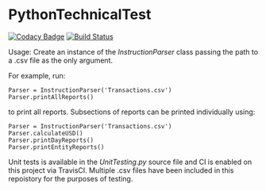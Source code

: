 # PythonTechnicalTest

[![Codacy Badge](https://api.codacy.com/project/badge/Grade/0006f38a7d38442cbf50501a2011b927)](https://www.codacy.com/app/timlardner/PythonTechnicalTest?utm_source=github.com&utm_medium=referral&utm_content=timlardner/PythonTechnicalTest&utm_campaign=badger)
[![Build Status](https://travis-ci.org/timlardner/PythonTechnicalTest.svg?branch=master)](https://travis-ci.org/timlardner/PythonTechnicalTest)

Usage: Create an instance of the *InstructionParser* class passing the path to a .csv file as the only argument.

For example, run:

    Parser = InstructionParser('Transactions.csv')
    Parser.printAllReports()
    
to print all reports. Subsections of reports can be printed individually using:

    Parser = InstructionParser('Transactions.csv')
    Parser.calculateUSD()
    Parser.printDayReports()
    Parser.printEntityReports()
    
Unit tests is available in the *UnitTesting.py* source file and CI is enabled on this project via TravisCI. Multiple .csv files have been included in this repoistory for the purposes of testing.
